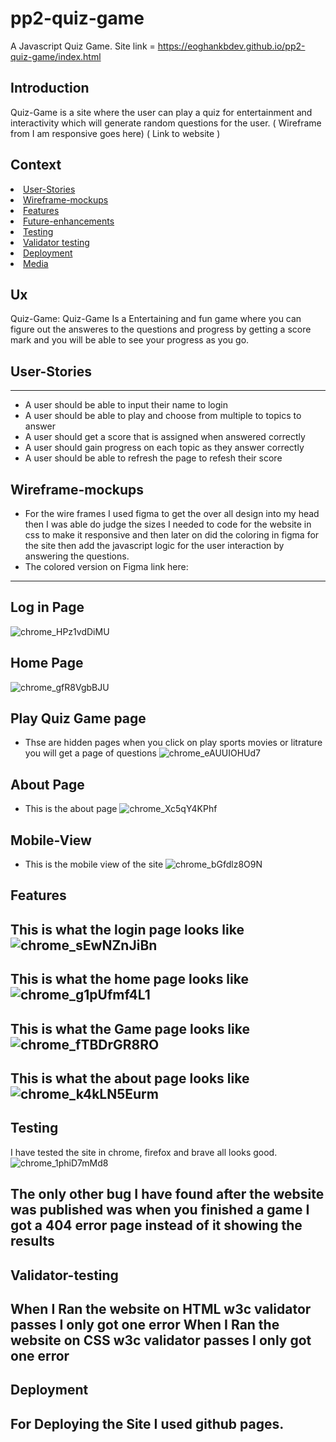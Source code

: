 # pp2-quiz-game
A Javascript Quiz Game.
Site link = https://eoghankbdev.github.io/pp2-quiz-game/index.html

## Introduction
Quiz-Game is a site where the user can play a quiz for entertainment and interactivity which will generate random questions for the user. 
( Wireframe from I am responsive goes here)
( Link to website )

## Context
<li><a href="#User-Stories">User-Stories</li>
<li><a href="#Wireframe-mockups">Wireframe-mockups</li>
<li><a href="#Features">Features</li>
<li><a href="#Future-enhancements">Future-enhancements</li>
<li><a href="#Testing">Testing</a></li>
<li><a href="#Validator-testing">Validator testing</a></li>
<li><a href="#Deployment">Deployment</a></li>
<li><a href="#Media">Media</a></li>

## Ux <br>
Quiz-Game: Quiz-Game Is a Entertaining and fun game where you can figure out the answeres to the questions and progress by getting a score mark and you will be able to see your progress as you go.

## User-Stories
--------------------
- A user should be able to input their name to login
- A user should be able to play and choose from multiple to topics to answer
- A user should get a score that is assigned when answered correctly 
- A user should gain progress on each topic as they answer correctly 
- A user should be able to refresh the page to refesh their score

## Wireframe-mockups
- For the wire frames I used figma to get the over all design into my head then I was able do judge the sizes I needed to code for the website in css to make it responsive and then later on did the coloring in figma for the site then add the javascript logic for the user interaction by answering the questions.
- The colored version on Figma link here: 
--------------------
## Log in Page
![chrome_HPz1vdDiMU](https://user-images.githubusercontent.com/43074374/153352983-203a4928-6e73-46cb-aa9e-f034724df3c5.png)
## Home Page
![chrome_gfR8VgbBJU](https://user-images.githubusercontent.com/43074374/153353755-7d09aaa8-be64-46cb-88ac-df91dcff5ae3.png)
## Play Quiz Game page
- Thse are hidden pages when you click on play sports movies or litrature you will get a page of questions
![chrome_eAUUIOHUd7](https://user-images.githubusercontent.com/43074374/153355273-123b5045-c5dc-4f0f-b95b-e183cf6534db.png)
## About Page
- This is the about page 
![chrome_Xc5qY4KPhf](https://user-images.githubusercontent.com/43074374/153358153-96b7402c-4caa-4ab1-bf1b-974f5bb1e0f4.png)
## Mobile-View
- This is the mobile view of the site
![chrome_bGfdlz8O9N](https://user-images.githubusercontent.com/43074374/153358338-13899c93-6044-49da-b119-7f853aff6f54.png)
## Features <br>
This is what the login page looks like
![chrome_sEwNZnJiBn](https://user-images.githubusercontent.com/43074374/153358766-5b08c6aa-3ac0-418b-839e-0ac328f06e79.png)
--------------------
This is what the home page looks like
![chrome_g1pUfmf4L1](https://user-images.githubusercontent.com/43074374/153359221-96ba50e4-84d5-4c5a-a1c7-1771b0d7cd33.png)
--------------------
This is what the Game page looks like
![chrome_fTBDrGR8RO](https://user-images.githubusercontent.com/43074374/153359474-b5c85b45-1e32-40b9-aa3e-f37a8d066242.png)
--------------------
This is what the about page looks like
![chrome_k4kLN5Eurm](https://user-images.githubusercontent.com/43074374/153359879-9a1f6d60-09c5-4e3a-a15c-52dbe83f5c6c.png)
--------------------
## Testing  <br>
I have tested the site in chrome, firefox and brave all looks good.
![chrome_1phiD7mMd8](https://user-images.githubusercontent.com/43074374/153362314-e8077029-fd02-44f7-9d1a-40a5d3b7681b.png)

The only other bug I have found after the website was published was when you finished a game I got a 404 error page instead of it showing the results
--------------------
## Validator-testing  <br>
When I Ran the website on HTML w3c validator passes I only got one error
When I Ran the website on CSS w3c validator passes I only got one error
--------------------
## Deployment  <br>
For Deploying the Site I used github pages.
--------------------

